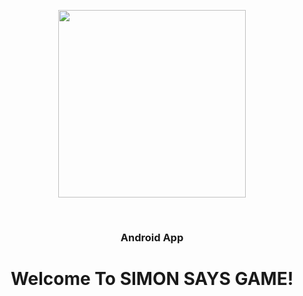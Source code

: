 <p align="center"><img src="https://github.com/dorindorsman/SOS_App/blob/main/app/src/main/res/drawable/ic_sos.png" height="300" width="300"></p>
<br/>
<h3 align="center">Android App</h3>
<h1 align="center">Welcome To SIMON SAYS GAME!</h1>


